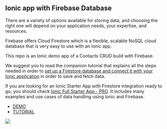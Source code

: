 ## Ionic app with Firebase Database

There are a variety of options available for storing data, and choosing the right one will depend on your application needs, your expertise, and resources.

Firebase offers Cloud Firestore which is a flexible, scalable NoSQL cloud database that is very easy to use with an Ionic app.

This repo is an Ionic demo app of a Contacts CRUD build with Firebase.

We suggest you to read the companion tutorial that explains all the steps needed in order to [set up a Firestore database and connect it with your Ionic application](https://ionicthemes.com/tutorials/add-a-firebase-database-to-your-ionic-app) in order to save and fetch data.

If you are looking for an Ionic Starter App with Firestore integration ready to go, you should check [Ionic Full Starter App - PRO](https://ionicthemes.com/templates/ionic5-full-starter-app-pro-version).  It includes many examples and use cases of data handling using Ionic and Firebase.

- [DEMO](https://ionic-contacts-app.web.app/home) 
- [TUTORIAL](https://ionicthemes.com/tutorials/add-a-firebase-database-to-your-ionic-app) 

![](https://static.ionicthemes.com/freebies/add-a-firebase-database-to-your-ionic-app-freebie.png)
